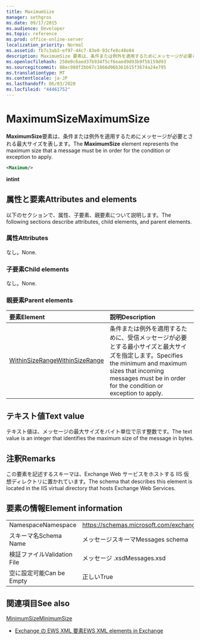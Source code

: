 ```yaml
---
title: MaximumSize
manager: sethgros
ms.date: 09/17/2015
ms.audience: Developer
ms.topic: reference
ms.prod: office-online-server
localization_priority: Normal
ms.assetid: fb7c3ab3-ef97-44c7-83e0-93cfe8c48e84
description: MaximumSize 要素は、条件または例外を適用するためにメッセージが必要とされる最大サイズを表します。
ms.openlocfilehash: 250e0c6aed37b934f5cf6eaed9d93b9f56159d93
ms.sourcegitcommit: 88ec988f2bb67c1866d06b361615f3674a24e795
ms.translationtype: MT
ms.contentlocale: ja-JP
ms.lasthandoff: 06/03/2020
ms.locfileid: "44461752"
---
```

# <a name="maximumsize"></a><span data-ttu-id="bcc6d-103">MaximumSize</span><span class="sxs-lookup"><span data-stu-id="bcc6d-103">MaximumSize</span></span>

<span data-ttu-id="bcc6d-104">**MaximumSize**要素は、条件または例外を適用するためにメッセージが必要とされる最大サイズを表します。</span><span class="sxs-lookup"><span data-stu-id="bcc6d-104">The **MaximumSize** element represents the maximum size that a message must be in order for the condition or exception to apply.</span></span> 
  
```XML
<Maximum/>
```

 <span data-ttu-id="bcc6d-105">**int**</span><span class="sxs-lookup"><span data-stu-id="bcc6d-105">**int**</span></span>
## <a name="attributes-and-elements"></a><span data-ttu-id="bcc6d-106">属性と要素</span><span class="sxs-lookup"><span data-stu-id="bcc6d-106">Attributes and elements</span></span>

<span data-ttu-id="bcc6d-107">以下のセクションで、属性、子要素、親要素について説明します。</span><span class="sxs-lookup"><span data-stu-id="bcc6d-107">The following sections describe attributes, child elements, and parent elements.</span></span>
  
### <a name="attributes"></a><span data-ttu-id="bcc6d-108">属性</span><span class="sxs-lookup"><span data-stu-id="bcc6d-108">Attributes</span></span>

<span data-ttu-id="bcc6d-109">なし。</span><span class="sxs-lookup"><span data-stu-id="bcc6d-109">None.</span></span>
  
### <a name="child-elements"></a><span data-ttu-id="bcc6d-110">子要素</span><span class="sxs-lookup"><span data-stu-id="bcc6d-110">Child elements</span></span>

<span data-ttu-id="bcc6d-111">なし。</span><span class="sxs-lookup"><span data-stu-id="bcc6d-111">None.</span></span>
  
### <a name="parent-elements"></a><span data-ttu-id="bcc6d-112">親要素</span><span class="sxs-lookup"><span data-stu-id="bcc6d-112">Parent elements</span></span>

|<span data-ttu-id="bcc6d-113">**要素**</span><span class="sxs-lookup"><span data-stu-id="bcc6d-113">**Element**</span></span>|<span data-ttu-id="bcc6d-114">**説明**</span><span class="sxs-lookup"><span data-stu-id="bcc6d-114">**Description**</span></span>|
|:-----|:-----|
|[<span data-ttu-id="bcc6d-115">WithinSizeRange</span><span class="sxs-lookup"><span data-stu-id="bcc6d-115">WithinSizeRange</span></span>](withinsizerange.md) <br/> |<span data-ttu-id="bcc6d-116">条件または例外を適用するために、受信メッセージが必要とする最小サイズと最大サイズを指定します。</span><span class="sxs-lookup"><span data-stu-id="bcc6d-116">Specifies the minimum and maximum sizes that incoming messages must be in order for the condition or exception to apply.</span></span>  <br/> |
   
## <a name="text-value"></a><span data-ttu-id="bcc6d-117">テキスト値</span><span class="sxs-lookup"><span data-stu-id="bcc6d-117">Text value</span></span>

<span data-ttu-id="bcc6d-118">テキスト値は、メッセージの最大サイズをバイト単位で示す整数です。</span><span class="sxs-lookup"><span data-stu-id="bcc6d-118">The text value is an integer that identifies the maximum size of the message in bytes.</span></span>
  
## <a name="remarks"></a><span data-ttu-id="bcc6d-119">注釈</span><span class="sxs-lookup"><span data-stu-id="bcc6d-119">Remarks</span></span>

<span data-ttu-id="bcc6d-120">この要素を記述するスキーマは、Exchange Web サービスをホストする IIS 仮想ディレクトリに置かれています。</span><span class="sxs-lookup"><span data-stu-id="bcc6d-120">The schema that describes this element is located in the IIS virtual directory that hosts Exchange Web Services.</span></span>
  
## <a name="element-information"></a><span data-ttu-id="bcc6d-121">要素の情報</span><span class="sxs-lookup"><span data-stu-id="bcc6d-121">Element information</span></span>

|||
|:-----|:-----|
|<span data-ttu-id="bcc6d-122">Namespace</span><span class="sxs-lookup"><span data-stu-id="bcc6d-122">Namespace</span></span>  <br/> |https://schemas.microsoft.com/exchange/services/2006/messages  <br/> |
|<span data-ttu-id="bcc6d-123">スキーマ名</span><span class="sxs-lookup"><span data-stu-id="bcc6d-123">Schema Name</span></span>  <br/> |<span data-ttu-id="bcc6d-124">メッセージスキーマ</span><span class="sxs-lookup"><span data-stu-id="bcc6d-124">Messages schema</span></span>  <br/> |
|<span data-ttu-id="bcc6d-125">検証ファイル</span><span class="sxs-lookup"><span data-stu-id="bcc6d-125">Validation File</span></span>  <br/> |<span data-ttu-id="bcc6d-126">メッセージ .xsd</span><span class="sxs-lookup"><span data-stu-id="bcc6d-126">Messages.xsd</span></span>  <br/> |
|<span data-ttu-id="bcc6d-127">空に設定可能</span><span class="sxs-lookup"><span data-stu-id="bcc6d-127">Can be Empty</span></span>  <br/> |<span data-ttu-id="bcc6d-128">正しい</span><span class="sxs-lookup"><span data-stu-id="bcc6d-128">True</span></span>  <br/> |
   
## <a name="see-also"></a><span data-ttu-id="bcc6d-129">関連項目</span><span class="sxs-lookup"><span data-stu-id="bcc6d-129">See also</span></span>



[<span data-ttu-id="bcc6d-130">MinimumSize</span><span class="sxs-lookup"><span data-stu-id="bcc6d-130">MinimumSize</span></span>](minimumsize.md)


- [<span data-ttu-id="bcc6d-131">Exchange の EWS XML 要素</span><span class="sxs-lookup"><span data-stu-id="bcc6d-131">EWS XML elements in Exchange</span></span>](ews-xml-elements-in-exchange.md)

